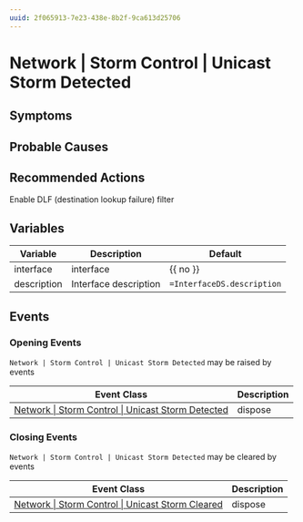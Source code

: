 ```yaml
---
uuid: 2f065913-7e23-438e-8b2f-9ca613d25706
---
```

# Network | Storm Control | Unicast Storm Detected

## Symptoms

## Probable Causes

## Recommended Actions

Enable DLF (destination lookup failure) filter

## Variables

Variable | Description | Default
--- | --- | ---
interface | interface | {{ no }}
description | Interface description | `=InterfaceDS.description`

## Events

### Opening Events
`Network | Storm Control | Unicast Storm Detected` may be raised by events

Event Class | Description
--- | ---
[Network \| Storm Control \| Unicast Storm Detected](../../../event-classes/network/storm-control/unicast-storm-detected.md) | dispose

### Closing Events
`Network | Storm Control | Unicast Storm Detected` may be cleared by events

Event Class | Description
--- | ---
[Network \| Storm Control \| Unicast Storm Cleared](../../../event-classes/network/storm-control/unicast-storm-cleared.md) | dispose
